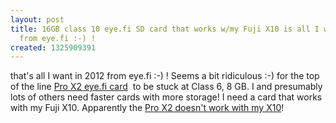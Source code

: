 ```yaml
---
layout: post
title: 16GB class 10 eye.fi SD card that works w/my Fuji X10 is all I want for 2012
  from eye.fi :-) !
created: 1325909391
---
```

<p>that's all I want in 2012 from eye.fi :-) ! Seems a bit ridiculous :-) for the top of the line <a href="http://www.eye.fi/products/prox2">Pro X2 eye.fi card</a>&nbsp; to be stuck at Class 6, 8 GB. I and presumably lots of others need faster cards with more storage! I need a card that works with my Fuji X10. Apparently the <a href="http://support.eye.fi/cameras/fujifilm/x10">Pro X2 doesn't work with my X10</a>!</p>
